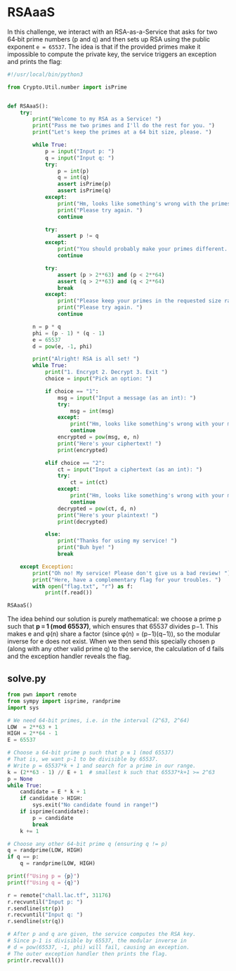 # RSAaaS

In this challenge, we interact with an RSA-as-a-Service that asks for two 64‑bit prime numbers (p and q) and then sets up RSA using the public exponent `e = 65537`.
The idea is that if the provided primes make it impossible to compute the private key, the service triggers an exception and prints the flag:

```py
#!/usr/local/bin/python3

from Crypto.Util.number import isPrime


def RSAaaS():
    try:
        print("Welcome to my RSA as a Service! ")
        print("Pass me two primes and I'll do the rest for you. ")
        print("Let's keep the primes at a 64 bit size, please. ")

        while True:
            p = input("Input p: ")
            q = input("Input q: ")
            try:
                p = int(p)
                q = int(q)
                assert isPrime(p)
                assert isPrime(q)
            except:
                print("Hm, looks like something's wrong with the primes you sent. ")
                print("Please try again. ")
                continue

            try:
                assert p != q
            except:
                print("You should probably make your primes different. ")
                continue

            try:
                assert (p > 2**63) and (p < 2**64)
                assert (q > 2**63) and (q < 2**64)
                break
            except:
                print("Please keep your primes in the requested size range. ")
                print("Please try again. ")
                continue

        n = p * q
        phi = (p - 1) * (q - 1)
        e = 65537
        d = pow(e, -1, phi)

        print("Alright! RSA is all set! ")
        while True:
            print("1. Encrypt 2. Decrypt 3. Exit ")
            choice = input("Pick an option: ")

            if choice == "1":
                msg = input("Input a message (as an int): ")
                try:
                    msg = int(msg)
                except:
                    print("Hm, looks like something's wrong with your message. ")
                    continue
                encrypted = pow(msg, e, n)
                print("Here's your ciphertext! ")
                print(encrypted)

            elif choice == "2":
                ct = input("Input a ciphertext (as an int): ")
                try:
                    ct = int(ct)
                except:
                    print("Hm, looks like something's wrong with your message. ")
                    continue
                decrypted = pow(ct, d, n)
                print("Here's your plaintext! ")
                print(decrypted)

            else:
                print("Thanks for using my service! ")
                print("Buh bye! ")
                break

    except Exception:
        print("Oh no! My service! Please don't give us a bad review! ")
        print("Here, have a complementary flag for your troubles. ")
        with open("flag.txt", "r") as f:
            print(f.read())

RSAaaS()
```

The idea behind our solution is purely mathematical: we choose a prime p such that **p ≡ 1 (mod 65537)**, which ensures that 65537 divides p−1. This makes e and φ(n) share a factor (since φ(n) = (p−1)(q−1)), so the modular inverse for e does not exist. When we then send this specially chosen p (along with any other valid prime q) to the service, the calculation of d fails and the exception handler reveals the flag.

## solve.py

```py
from pwn import remote
from sympy import isprime, randprime
import sys

# We need 64-bit primes, i.e. in the interval (2^63, 2^64)
LOW  = 2**63 + 1
HIGH = 2**64 - 1
E = 65537

# Choose a 64-bit prime p such that p ≡ 1 (mod 65537)
# That is, we want p-1 to be divisible by 65537.
# Write p = 65537*k + 1 and search for a prime in our range.
k = (2**63 - 1) // E + 1  # smallest k such that 65537*k+1 >= 2^63
p = None
while True:
    candidate = E * k + 1
    if candidate > HIGH:
        sys.exit("No candidate found in range!")
    if isprime(candidate):
        p = candidate
        break
    k += 1

# Choose any other 64-bit prime q (ensuring q != p)
q = randprime(LOW, HIGH)
if q == p:
    q = randprime(LOW, HIGH)

print(f"Using p = {p}")
print(f"Using q = {q}")

r = remote("chall.lac.tf", 31176)
r.recvuntil("Input p: ")
r.sendline(str(p))
r.recvuntil("Input q: ")
r.sendline(str(q))

# After p and q are given, the service computes the RSA key.
# Since p-1 is divisible by 65537, the modular inverse in
# d = pow(65537, -1, phi) will fail, causing an exception.
# The outer exception handler then prints the flag.
print(r.recvall())
```
